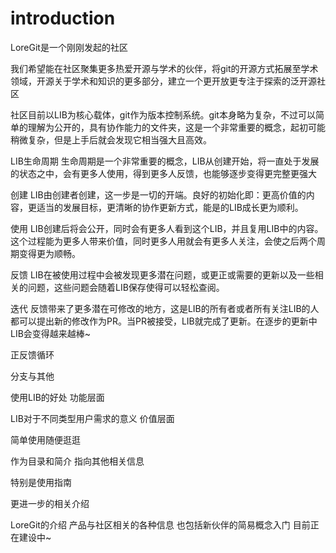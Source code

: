 # introduction

LoreGit是一个刚刚发起的社区

我们希望能在社区聚集更多热爱开源与学术的伙伴，将git的开源方式拓展至学术领域，开源关于学术和知识的更多部分，建立一个更开放更专注于探索的泛开源社区

社区目前以LIB为核心载体，git作为版本控制系统。git本身略为复杂，不过可以简单的理解为公开的，具有协作能力的文件夹，这是一个非常重要的概念，起初可能稍微复杂，但是上手后就会发现它相当强大且高效。

LIB生命周期        生命周期是一个非常重要的概念，LIB从创建开始，将一直处于发展的状态之中，会有更多人使用，得到更多人反馈，也能够逐步变得更完整更强大

创建  LIB由创建者创建，这一步是一切的开端。良好的初始化即：更高价值的内容，更适当的发展目标，更清晰的协作更新方式，能是的LIB成长更为顺利。

使用  LIB创建后将会公开，同时会有更多人看到这个LIB，并且复用LIB中的内容。这个过程能为更多人带来价值，同时更多人用就会有更多人关注，会使之后两个周期变得更为顺畅。

反馈  LIB在被使用过程中会被发现更多潜在问题，或更正或需要的更新以及一些相关的问题，这些问题会随着LIB保存使得可以轻松查阅。

迭代  反馈带来了更多潜在可修改的地方，这是LIB的所有者或者所有关注LIB的人都可以提出新的修改作为PR。当PR被接受，LIB就完成了更新。在逐步的更新中LIB会变得越来越棒~



正反馈循环

分支与其他







使用LIB的好处   功能层面





LIB对于不同类型用户需求的意义     价值层面



简单使用随便逛逛







作为目录和简介  指向其他相关信息

特别是使用指南



更进一步的相关介绍





LoreGit的介绍
产品与社区相关的各种信息
也包括新伙伴的简易概念入门
目前正在建设中~



